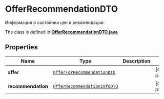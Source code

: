 

# OfferRecommendationDTO

Информация о состоянии цен и рекомендации. 

The class is defined in **[OfferRecommendationDTO.java](../../src/main/java/org/openapitools/model/OfferRecommendationDTO.java)**

## Properties

Name | Type | Description | Notes
------------ | ------------- | ------------- | -------------
**offer** | [`OfferForRecommendationDTO`](OfferForRecommendationDTO.md) |  |  [optional property]
**recommendation** | [`OfferRecommendationInfoDTO`](OfferRecommendationInfoDTO.md) |  |  [optional property]




